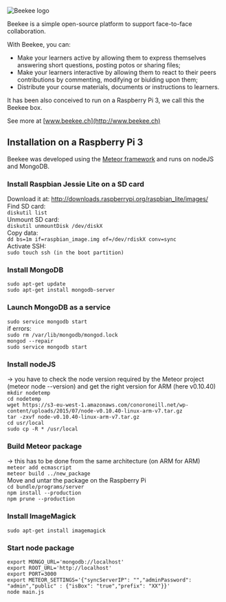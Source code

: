 
![Beekee logo](http://www.beekee.ch/images/beekee_logo_black.png)

Beekee is a simple open-source platform to support face-to-face collaboration.

With Beekee, you can:
* Make your learners active by allowing them to express themselves answering short questions, posting potos or sharing files;
* Make your learners interactive by allowing them to react to their peers contributions by commenting, modifying or biulding upon them;
* Distribute your course materials, documents or instructions to learners.

It has been also conceived to run on a Raspberry Pi 3, we call this the Beekee box.

See more at [www.beekee.ch](http://www.beekee.ch)


## Installation on a Raspberry Pi 3
Beekee was developed using the [Meteor framework](https://www.meteor.com) and runs on nodeJS and MongoDB.

### Install Raspbian Jessie Lite on a SD card
Download it at: http://downloads.raspberrypi.org/raspbian_lite/images/  
Find SD card:  
```diskutil list```  
Unmount SD card:  
```diskutil unmountDisk /dev/diskX```  
Copy data:  
```dd bs=1m if=raspbian_image.img of=/dev/rdiskX conv=sync```  
Activate SSH:  
```sudo touch ssh (in the boot partition)```  

### Install MongoDB  
```sudo apt-get update```  
```sudo apt-get install mongodb-server```  

### Launch MongoDB as a service  
```sudo service mongodb start```  
if errors:  
```sudo rm /var/lib/mongodb/mongod.lock```  
```mongod --repair```  
```sudo service mongodb start```  

### Install nodeJS  
-> you have to check the node version required by the Meteor project (meteor node --version) and get the right version for ARM (here v0.10.40)  
```mkdir nodetemp```  
```cd nodetemp```  
```wget https://s3-eu-west-1.amazonaws.com/conoroneill.net/wp-content/uploads/2015/07/node-v0.10.40-linux-arm-v7.tar.gz```  
```tar -zxvf node-v0.10.40-linux-arm-v7.tar.gz```  
```cd usr/local```  
```sudo cp -R * /usr/local```  

### Build Meteor package
-> this has to be done from the same architecture (on ARM for ARM)  
```meteor add ecmascript```  
```meteor build ../new_package```  
Move and untar the package on the Raspberry Pi  
```cd bundle/programs/server```  
```npm install --production```  
```npm prune --production```  

### Install ImageMagick  
```sudo apt-get install imagemagick```  

### Start node package  
```export MONGO_URL='mongodb://localhost'```  
```export ROOT_URL='http://localhost'```  
```export PORT=3000```  
```export METEOR_SETTINGS='{"syncServerIP": "","adminPassword": "admin","public" : {"isBox": "true","prefix": "XX"}}'```  
```node main.js```  
